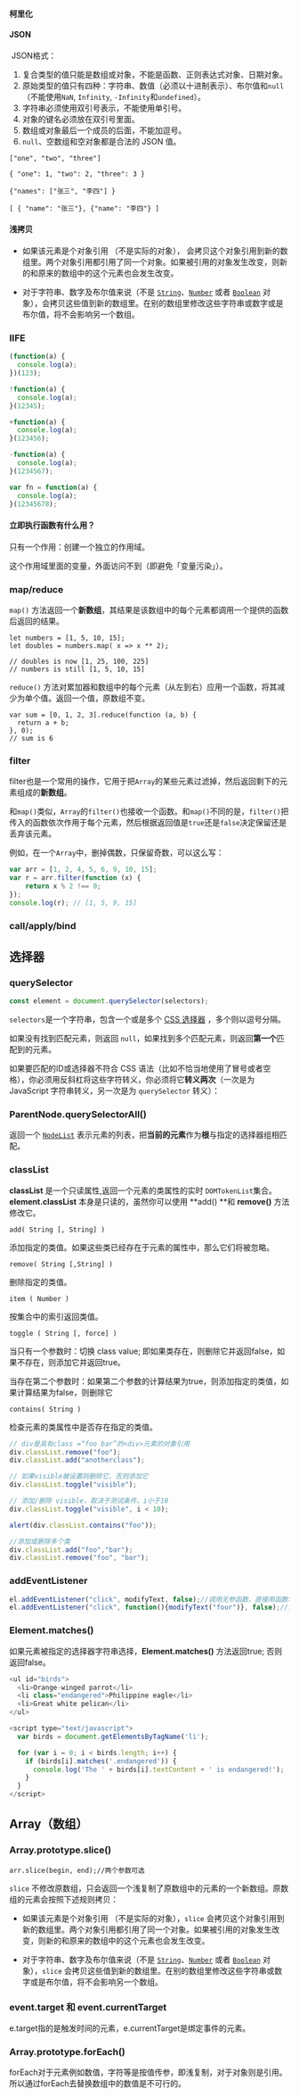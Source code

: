 #### 柯里化



#### JSON

​	JSON格式：

1.  复合类型的值只能是数组或对象，不能是函数、正则表达式对象、日期对象。
2.  原始类型的值只有四种：字符串、数值（必须以十进制表示）、布尔值和`null`（不能使用`NaN`, `Infinity`, `-Infinity`和`undefined`）。
3.  字符串必须使用双引号表示，不能使用单引号。
4.  对象的键名必须放在双引号里面。
5.  数组或对象最后一个成员的后面，不能加逗号。
6.  `null`、空数组和空对象都是合法的 JSON 值。

```
["one", "two", "three"]

{ "one": 1, "two": 2, "three": 3 }

{"names": ["张三", "李四"] }

[ { "name": "张三"}, {"name": "李四"} ]
```



#### 浅拷贝

-   如果该元素是个对象引用 （不是实际的对象）， 会拷贝这个对象引用到新的数组里。两个对象引用都引用了同一个对象。如果被引用的对象发生改变，则新的和原来的数组中的这个元素也会发生改变。


-   对于字符串、数字及布尔值来说（不是 [`String`](https://developer.mozilla.org/zh-CN/docs/Web/JavaScript/Reference/Global_Objects/String)、[`Number`](https://developer.mozilla.org/zh-CN/docs/Web/JavaScript/Reference/Global_Objects/Number) 或者 [`Boolean`](https://developer.mozilla.org/zh-CN/docs/Web/JavaScript/Reference/Boolean) 对象），会拷贝这些值到新的数组里。在别的数组里修改这些字符串或数字或是布尔值，将不会影响另一个数组。

### IIFE

```js
(function(a) {
  console.log(a);  
})(123);

!function(a) {
  console.log(a); 
}(12345);

+function(a) {
  console.log(a);  
}(123456);

-function(a) {
  console.log(a);  
}(1234567);

var fn = function(a) {
  console.log(a); 
}(12345678);
```

#### 立即执行函数有什么用？

只有一个作用：创建一个独立的作用域。

这个作用域里面的变量，外面访问不到（即避免「变量污染」）。

### map/reduce

`map()` 方法返回一个**新数组**，其结果是该数组中的每个元素都调用一个提供的函数后返回的结果。

```
let numbers = [1, 5, 10, 15];
let doubles = numbers.map( x => x ** 2);

// doubles is now [1, 25, 100, 225]
// numbers is still [1, 5, 10, 15]
```



`reduce()` 方法对累加器和数组中的每个元素（从左到右）应用一个函数，将其减少为单个值。返回一个值，原数组不变。

```
var sum = [0, 1, 2, 3].reduce(function (a, b) {
  return a + b;
}, 0);
// sum is 6
```





### filter

filter也是一个常用的操作，它用于把`Array`的某些元素过滤掉，然后返回剩下的元素组成的**新数组**。

和`map()`类似，`Array`的`filter()`也接收一个函数。和`map()`不同的是，`filter()`把传入的函数依次作用于每个元素，然后根据返回值是`true`还是`false`决定保留还是丢弃该元素。

例如，在一个`Array`中，删掉偶数，只保留奇数，可以这么写：

```js
var arr = [1, 2, 4, 5, 6, 9, 10, 15];
var r = arr.filter(function (x) {
    return x % 2 !== 0;
});
console.log(r); // [1, 5, 9, 15]
```



### call/apply/bind





## 选择器

### querySelector

```javascript
const element = document.querySelector(selectors);
```

`selectors`是一个字符串，包含一个或是多个 [CSS 选择器](https://developer.mozilla.org/zh-CN/docs/Web/Guide/CSS/Getting_Started/Selectors) ，多个则以逗号分隔。

如果没有找到匹配元素，则返回 `null`，如果找到多个匹配元素，则返回**第一个**匹配到的元素。

如果要匹配的ID或选择器不符合 CSS 语法（比如不恰当地使用了冒号或者空格），你必须用反斜杠将这些字符转义，你必须将它**转义两次**（一次是为 JavaScript 字符串转义，另一次是为 `querySelector` 转义）：



### ParentNode.querySelectorAll()

返回一个 [`NodeList`](https://developer.mozilla.org/zh-CN/docs/Web/API/NodeList) 表示元素的列表，把**当前的元素**作为**根**与指定的选择器组相匹配。

### classList

**classList** 是一个只读属性,返回一个元素的类属性的实时 `DOMTokenList`集合。**element.classList** 本身是只读的，虽然你可以使用 **add() **和 **remove()** 方法修改它。

`add( String [, String] )`

添加指定的类值。如果这些类已经存在于元素的属性中，那么它们将被忽略。

`remove( String [,String] )`

删除指定的类值。

`item ( Number )`

按集合中的索引返回类值。

`toggle ( String [, force] )`

当只有一个参数时：切换 class value; 即如果类存在，则删除它并返回false，如果不存在，则添加它并返回true。

当存在第二个参数时：如果第二个参数的计算结果为true，则添加指定的类值，如果计算结果为false，则删除它

`contains( String )`

检查元素的类属性中是否存在指定的类值。

```js
// div是具有class =“foo bar”的<div>元素的对象引用
div.classList.remove("foo");
div.classList.add("anotherclass");

// 如果visible被设置则删除它，否则添加它
div.classList.toggle("visible");

// 添加/删除 visible，取决于测试条件，i小于10
div.classList.toggle("visible", i < 10);

alert(div.classList.contains("foo"));

//添加或删除多个类
div.classList.add("foo","bar");
div.classList.remove("foo", "bar");
```



### addEventListener

```js
el.addEventListener("click", modifyText, false);//调用无参函数，直接用函数名
el.addEventListener("click", function(){modifyText("four")}, false);//调用有参函数，则需要用匿名函数包起来，否则直接传带参函数名，则调用的是其函数的返回值。
```

### Element.matches()

如果元素被指定的选择器字符串选择，**Element.matches()**  方法返回true; 否则返回false。

```js
<ul id="birds">
  <li>Orange-winged parrot</li>
  <li class="endangered">Philippine eagle</li>
  <li>Great white pelican</li>
</ul>

<script type="text/javascript">
  var birds = document.getElementsByTagName('li');

  for (var i = 0; i < birds.length; i++) {
    if (birds[i].matches('.endangered')) {
      console.log('The ' + birds[i].textContent + ' is endangered!');
    }
  }
</script>
```

## Array（数组）

### Array.prototype.slice()

```
arr.slice(begin, end);//两个参数可选
```

`slice` 不修改原数组，只会返回一个浅复制了原数组中的元素的一个新数组。原数组的元素会按照下述规则拷贝：

-   如果该元素是个对象引用 （不是实际的对象），`slice` 会拷贝这个对象引用到新的数组里。两个对象引用都引用了同一个对象。如果被引用的对象发生改变，则新的和原来的数组中的这个元素也会发生改变。


-   对于字符串、数字及布尔值来说（不是 [`String`](https://developer.mozilla.org/zh-CN/docs/Web/JavaScript/Reference/Global_Objects/String)、[`Number`](https://developer.mozilla.org/zh-CN/docs/Web/JavaScript/Reference/Global_Objects/Number) 或者 [`Boolean`](https://developer.mozilla.org/zh-CN/docs/Web/JavaScript/Reference/Boolean) 对象），`slice` 会拷贝这些值到新的数组里。在别的数组里修改这些字符串或数字或是布尔值，将不会影响另一个数组。

### event.target 和 event.currentTarget

e.target指的是触发时间的元素，e.currentTarget是绑定事件的元素。





### Array.prototype.forEach()

forEach对于元素例如数值，字符等是按值传参，即浅复制，对于对象则是引用。所以通过forEach去替换数组中的数值是不可行的。
